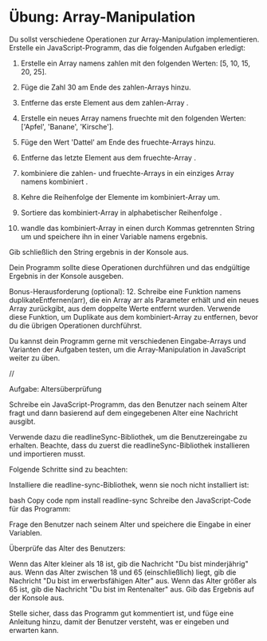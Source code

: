 # Übung: Array-Manipulation

Du sollst verschiedene Operationen zur Array-Manipulation implementieren. Erstelle ein JavaScript-Programm, das die folgenden Aufgaben erledigt:

1. Erstelle ein Array namens zahlen mit den folgenden Werten: [5, 10, 15, 20, 25].

2. Füge die Zahl 30 am Ende des zahlen-Arrays hinzu.

3. Entferne das erste Element aus dem zahlen-Array .

4. Erstelle ein neues Array namens fruechte mit den folgenden Werten: ['Apfel', 'Banane', 'Kirsche'].

5. Füge den Wert 'Dattel' am Ende des fruechte-Arrays hinzu.

6. Entferne das letzte Element aus dem fruechte-Array .

7. kombiniere die zahlen- und fruechte-Arrays in ein einziges Array namens kombiniert .

8. Kehre die Reihenfolge der Elemente im kombiniert-Array um.

9. Sortiere das kombiniert-Array in alphabetischer Reihenfolge .

10. wandle das kombiniert-Array in einen durch Kommas getrennten String um und speichere ihn in einer Variable namens ergebnis.

Gib schließlich den String ergebnis in der Konsole aus.

Dein Programm sollte diese Operationen durchführen und das endgültige Ergebnis in der Konsole ausgeben.

Bonus-Herausforderung (optional): 12. Schreibe eine Funktion namens duplikateEntfernen(arr), die ein Array arr als Parameter erhält und ein neues Array zurückgibt, aus dem doppelte Werte entfernt wurden. Verwende diese Funktion, um Duplikate aus dem kombiniert-Array zu entfernen, bevor du die übrigen Operationen durchführst.

Du kannst dein Programm gerne mit verschiedenen Eingabe-Arrays und Varianten der Aufgaben testen, um die Array-Manipulation in JavaScript weiter zu üben.

//

Aufgabe: Altersüberprüfung

Schreibe ein JavaScript-Programm, das den Benutzer nach seinem Alter fragt und dann basierend auf dem eingegebenen Alter eine Nachricht ausgibt.

Verwende dazu die readlineSync-Bibliothek, um die Benutzereingabe zu erhalten. Beachte, dass du zuerst die readlineSync-Bibliothek installieren und importieren musst.

Folgende Schritte sind zu beachten:

Installiere die readline-sync-Bibliothek, wenn sie noch nicht installiert ist:

bash
Copy code
npm install readline-sync
Schreibe den JavaScript-Code für das Programm:

Frage den Benutzer nach seinem Alter und speichere die Eingabe in einer Variablen.

Überprüfe das Alter des Benutzers:

Wenn das Alter kleiner als 18 ist, gib die Nachricht "Du bist minderjährig" aus.
Wenn das Alter zwischen 18 und 65 (einschließlich) liegt, gib die Nachricht "Du bist im erwerbsfähigen Alter" aus.
Wenn das Alter größer als 65 ist, gib die Nachricht "Du bist im Rentenalter" aus.
Gib das Ergebnis auf der Konsole aus.

Stelle sicher, dass das Programm gut kommentiert ist, und füge eine Anleitung hinzu, damit der Benutzer versteht, was er eingeben und erwarten kann.
